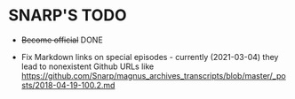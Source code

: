 # SNARP'S TODO

* <del>Become official</del> DONE

* Fix Markdown links on special episodes - currently (2021-03-04) they lead to nonexistent Github URLs like <https://github.com/Snarp/magnus_archives_transcripts/blob/master/_posts/2018-04-19-100.2.md>